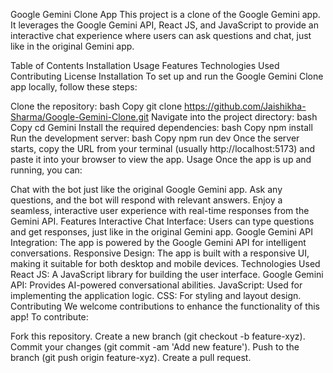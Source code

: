 Google Gemini Clone App
This project is a clone of the Google Gemini app. It leverages the Google Gemini API, React JS, and JavaScript to provide an interactive chat experience where users can ask questions and chat, just like in the original Gemini app.

Table of Contents
Installation
Usage
Features
Technologies Used
Contributing
License
Installation
To set up and run the Google Gemini Clone app locally, follow these steps:

Clone the repository:
bash
Copy
git clone https://github.com/Jaishikha-Sharma/Google-Gemini-Clone.git
Navigate into the project directory:
bash
Copy
cd Gemini
Install the required dependencies:
bash
Copy
npm install
Run the development server:
bash
Copy
npm run dev
Once the server starts, copy the URL from your terminal (usually http://localhost:5173) and paste it into your browser to view the app.
Usage
Once the app is up and running, you can:

Chat with the bot just like the original Google Gemini app.
Ask any questions, and the bot will respond with relevant answers.
Enjoy a seamless, interactive user experience with real-time responses from the Gemini API.
Features
Interactive Chat Interface: Users can type questions and get responses, just like in the original Gemini app.
Google Gemini API Integration: The app is powered by the Google Gemini API for intelligent conversations.
Responsive Design: The app is built with a responsive UI, making it suitable for both desktop and mobile devices.
Technologies Used
React JS: A JavaScript library for building the user interface.
Google Gemini API: Provides AI-powered conversational abilities.
JavaScript: Used for implementing the application logic.
CSS: For styling and layout design.
Contributing
We welcome contributions to enhance the functionality of this app! To contribute:

Fork this repository.
Create a new branch (git checkout -b feature-xyz).
Commit your changes (git commit -am 'Add new feature').
Push to the branch (git push origin feature-xyz).
Create a pull request.


